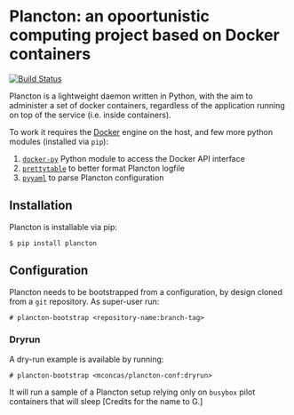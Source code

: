 # Plancton: an opoortunistic computing project based on Docker containers
[![Build Status](https://travis-ci.org/mconcas/plancton.svg?branch=master)](https://travis-ci.org/mconcas/plancton)

Plancton is a lightweight daemon written in Python, with the aim to administer a set of docker containers, regardless
of the application running on top of the service (i.e. inside containers).

To work it requires the [Docker](https://www.docker.com/) engine on the host, and few more python modules (installed via `pip`):
1. [`docker-py`](https://github.com/docker/docker-py) Python module to access the Docker API interface
2. [`prettytable`](https://pypi.python.org/pypi/PrettyTable) to better format Plancton logfile
3. [`pyyaml`](http://pyyaml.org/) to parse Plancton configuration

## Installation
Plancton is installable via pip:

	$ pip install plancton

## Configuration
Plancton needs to be bootstrapped from a configuration, by design cloned from a `git` repository.
As super-user run:

	# plancton-bootstrap <repository-name:branch-tag>

### Dryrun
A dry-run example is available by running:

	# plancton-bootstrap <mconcas/plancton-conf:dryrun>

It will run a sample of a Plancton setup relying only on `busybox` pilot containers that will sleep
[Credits for the name to G.]

